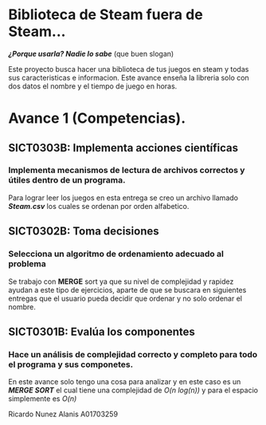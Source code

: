 # Biblioteca de Steam fuera de Steam...
***¿Porque usarla? Nadie lo sabe*** (que buen slogan)

Este proyecto busca hacer una biblioteca de tus juegos en steam y todas sus caracteristicas e informacion. Este avance enseña la libreria solo con dos datos el nombre y el tiempo de juego en horas.

# Avance 1 (Competencias).
## SICT0303B: Implementa acciones científicas
### Implementa mecanismos de lectura de archivos correctos y útiles dentro de un programa.
Para lograr leer los juegos en esta entrega se creo un archivo llamado ***Steam.csv*** los cuales se ordenan por orden alfabetico.

## SICT0302B: Toma decisiones
### Selecciona un algoritmo de ordenamiento adecuado al problema
Se trabajo con **MERGE** sort ya que su nivel de complejidad y rapidez ayudan a este tipo de ejercicios, aparte de que se buscara en siguientes entregas que el usuario pueda decidir que ordenar y no solo ordenar el nombre.

## SICT0301B: Evalúa los componentes
### Hace un análisis de complejidad correcto y completo para todo el programa y sus componetes.
En este avance solo tengo una cosa para analizar y en este caso es un ***MERGE SORT*** el cual tiene una complejidad de *O(n log(n))* y para el espacio simplemente es *O(n)*

Ricardo Nunez Alanis  A01703259
